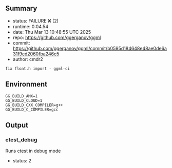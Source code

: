 ## Summary

- status:  FAILURE ❌ (2)
- runtime: 0:04.54
- date:    Thu Mar 13 10:48:55 UTC 2025
- repo:    https://github.com/ggerganov/ggml
- commit:  https://github.com/ggerganov/ggml/commit/b0595d184648e48ae0de6a31f9cd2060fba246c5
- author:  cmdr2
```
fix float.h import - ggml-ci
```

## Environment

```
GG_BUILD_AMX=1
GG_BUILD_CLOUD=1
GG_BUILD_CXX_COMPILER=g++
GG_BUILD_C_COMPILER=gcc
```

## Output

### ctest_debug

Runs ctest in debug mode
- status: 2
```

```

